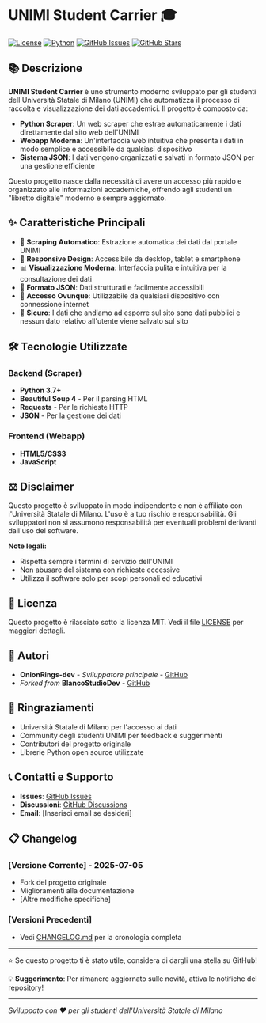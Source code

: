 # UNIMI Student Carrier 🎓

[![License](https://img.shields.io/badge/license-MIT-blue.svg)](LICENSE)
[![Python](https://img.shields.io/badge/python-3.7+-blue.svg)](https://www.python.org/)
[![GitHub Issues](https://img.shields.io/github/issues/OnionRings-dev/UNIMI_student_carrier.svg)](https://github.com/OnionRings-dev/UNIMI_student_carrier/issues)
[![GitHub Stars](https://img.shields.io/github/stars/OnionRings-dev/UNIMI_student_carrier.svg)](https://github.com/OnionRings-dev/UNIMI_student_carrier/stargazers)

## 📚 Descrizione

**UNIMI Student Carrier** è uno strumento moderno sviluppato per gli studenti dell'Università Statale di Milano (UNIMI) che automatizza il processo di raccolta e visualizzazione dei dati accademici. Il progetto è composto da:

- **Python Scraper**: Un web scraper che estrae automaticamente i dati direttamente dal sito web dell'UNIMI
- **Webapp Moderna**: Un'interfaccia web intuitiva che presenta i dati in modo semplice e accessibile da qualsiasi dispositivo
- **Sistema JSON**: I dati vengono organizzati e salvati in formato JSON per una gestione efficiente

Questo progetto nasce dalla necessità di avere un accesso più rapido e organizzato alle informazioni accademiche, offrendo agli studenti un "libretto digitale" moderno e sempre aggiornato.

## ✨ Caratteristiche Principali

- 🔄 **Scraping Automatico**: Estrazione automatica dei dati dal portale UNIMI
- 📱 **Responsive Design**: Accessibile da desktop, tablet e smartphone
- 📊 **Visualizzazione Moderna**: Interfaccia pulita e intuitiva per la consultazione dei dati
- 📝 **Formato JSON**: Dati strutturati e facilmente accessibili
- 🚀 **Accesso Ovunque**: Utilizzabile da qualsiasi dispositivo con connessione internet
- 🔐 **Sicuro**: I dati che andiamo ad esporre sul sito sono dati pubblici e nessun dato relativo all'utente viene salvato sul sito

## 🛠️ Tecnologie Utilizzate

### Backend (Scraper)
- **Python 3.7+**
- **Beautiful Soup 4** - Per il parsing HTML
- **Requests** - Per le richieste HTTP
- **JSON** - Per la gestione dei dati

### Frontend (Webapp)
- **HTML5/CSS3**
- **JavaScript**

## ⚖️ Disclaimer

Questo progetto è sviluppato in modo indipendente e non è affiliato con l'Università Statale di Milano. L'uso è a tuo rischio e responsabilità. Gli sviluppatori non si assumono responsabilità per eventuali problemi derivanti dall'uso del software.

**Note legali:**
- Rispetta sempre i termini di servizio dell'UNIMI
- Non abusare del sistema con richieste eccessive
- Utilizza il software solo per scopi personali ed educativi

## 📄 Licenza

Questo progetto è rilasciato sotto la licenza MIT. Vedi il file [LICENSE](LICENSE) per maggiori dettagli.

## 👥 Autori

- **OnionRings-dev** - *Sviluppatore principale* - [GitHub](https://github.com/OnionRings-dev)
- *Forked from* **BlancoStudioDev** - [GitHub](https://github.com/BlancoStudioDev)

## 🙏 Ringraziamenti

- Università Statale di Milano per l'accesso ai dati
- Community degli studenti UNIMI per feedback e suggerimenti
- Contributori del progetto originale
- Librerie Python open source utilizzate

## 📞 Contatti e Supporto

- **Issues**: [GitHub Issues](https://github.com/OnionRings-dev/UNIMI_student_carrier/issues)
- **Discussioni**: [GitHub Discussions](https://github.com/OnionRings-dev/UNIMI_student_carrier/discussions)
- **Email**: [Inserisci email se desideri]

## 📋 Changelog

### [Versione Corrente] - 2025-07-05
- Fork del progetto originale
- Miglioramenti alla documentazione
- [Altre modifiche specifiche]

### [Versioni Precedenti]
- Vedi [CHANGELOG.md](CHANGELOG.md) per la cronologia completa

---

⭐ Se questo progetto ti è stato utile, considera di dargli una stella su GitHub!

💡 **Suggerimento**: Per rimanere aggiornato sulle novità, attiva le notifiche del repository!

---

*Sviluppato con ❤️ per gli studenti dell'Università Statale di Milano*
